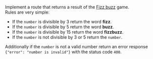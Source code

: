 Implement a route that returns a result of the [Fizz buzz](https://en.wikipedia.org/wiki/Fizz_buzz) game.  
Rules are very simple:
- If the `number` is divisible by 3 return the word **fizz**.
- If the `number` is divisible by 5 return the word **buzz**.
- If the `number` is divisible by 15 return the word **fizzbuzz**.
- If the `number` is not divisible by 3 or 5 return the `number`.

Additionally if the `number` is not a valid number return an error response `{"error": "number is invalid"}` with the status code `400`.